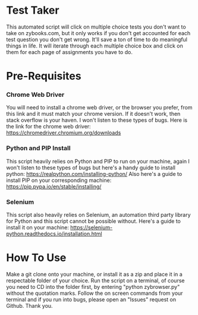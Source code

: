 # Test Taker
This automated script will click on multiple choice tests you don't want to take on zybooks.com, but it only works if you don't get accounted for each test question you don't get wrong. It'll save a ton of time to do meaningful things in life. It will iterate through each multiple choice box and click on them for each page of assignments you have to do.


# Pre-Requisites
### Chrome Web Driver
You will need to install a chrome web driver, or the browser you prefer, from
this link and it must match your chrome version. If it doesn't work, then
stack overflow is your haven. I won't listen to these types of bugs.
Here is the link for the chrome web driver: https://chromedriver.chromium.org/downloads

### Python and PIP Install
This script heavily relies on Python and PIP to run on your machine, again I
won't listen to these types of bugs but here's a handy guide to install python:
https://realpython.com/installing-python/
Also here's a guide to install PIP on your corresponding machine:
https://pip.pypa.io/en/stable/installing/

### Selenium
This script also heavily relies on Selenium, an automation third party library
for Python and this script cannot be possible without. Here's a guide to install
it on your machine: https://selenium-python.readthedocs.io/installation.html

# How To Use
Make a git clone onto your machine, or install it as a zip and place it in a respectable folder of your choice.
Run the script on a terminal, of course you need to CD into the folder first,
by entering "python zybrowser.py" without the quotation marks.
Follow the on screen commands from your terminal and if you run into bugs,
please open an "Issues" request on Github. Thank you.
